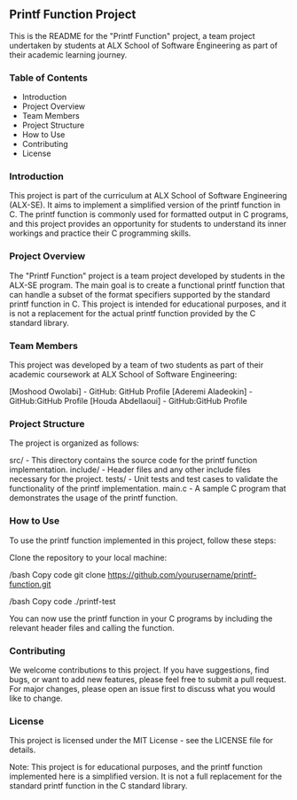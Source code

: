 ## Printf Function Project

This is the README for the "Printf Function" project, a team project undertaken by students at ALX School of Software Engineering as part of their academic learning journey.

### Table of Contents
* Introduction
* Project Overview
* Team Members
* Project Structure
* How to Use
* Contributing
* License

### Introduction
This project is part of the curriculum at ALX School of Software Engineering (ALX-SE). It aims to implement a simplified version of the printf function in C. The printf function is commonly used for formatted output in C programs, and this project provides an opportunity for students to understand its inner workings and practice their C programming skills.

### Project Overview
The "Printf Function" project is a team project developed by students in the ALX-SE program. The main goal is to create a functional printf function that can handle a subset of the format specifiers supported by the standard printf function in C. This project is intended for educational purposes, and it is not a replacement for the actual printf function provided by the C standard library.

### Team Members
This project was developed by a team of two students as part of their academic coursework at ALX School of Software Engineering:

[Moshood Owolabi] - GitHub: GitHub Profile
[Aderemi Aladeokin] - GitHub:GitHub Profile
[Houda Abdellaoui] - GitHub:GitHub Profile

### Project Structure
The project is organized as follows:

src/ - This directory contains the source code for the printf function implementation.
include/ - Header files and any other include files necessary for the project.
tests/ - Unit tests and test cases to validate the functionality of the printf implementation.
main.c - A sample C program that demonstrates the usage of the printf function.

### How to Use
To use the printf function implemented in this project, follow these steps:

Clone the repository to your local machine:

/bash
Copy code
git clone https://github.com/yourusername/printf-function.git

/bash
Copy code
./printf-test

You can now use the printf function in your C programs by including the relevant header files and calling the function.

### Contributing

We welcome contributions to this project. If you have suggestions, find bugs, or want to add new features, please feel free to submit a pull request. For major changes, please open an issue first to discuss what you would like to change.

### License
This project is licensed under the MIT License - see the LICENSE file for details.

Note: This project is for educational purposes, and the printf function implemented here is a simplified version. It is not a full replacement for the standard printf function in the C standard library.
